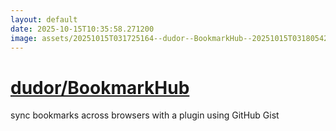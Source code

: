 ```yaml
---
layout: default
date: 2025-10-15T10:35:58.271200
image: assets/20251015T031725164--dudor--BookmarkHub--20251015T031805426--cropped.png
---
```


# [dudor/BookmarkHub](https://github.com/dudor/BookmarkHub)

sync bookmarks across browsers with a plugin using GitHub Gist
